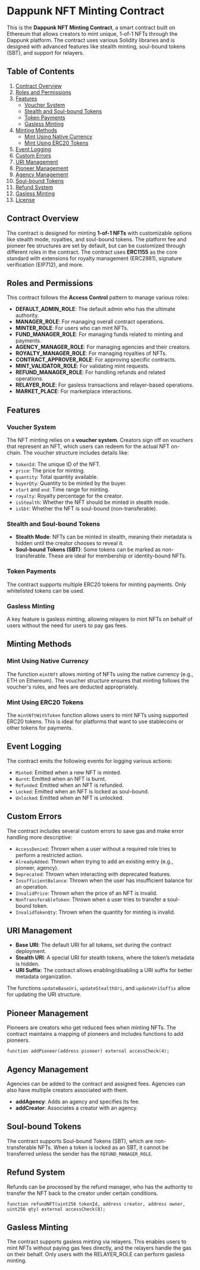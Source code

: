 # Dappunk NFT Minting Contract

This is the **Dappunk NFT Minting Contract**, a smart contract built on Ethereum that allows creators to mint unique, 1-of-1 NFTs through the Dappunk platform. The contract uses various Solidity libraries and is designed with advanced features like stealth minting, soul-bound tokens (SBT), and support for relayers.

## Table of Contents

1. [Contract Overview](#contract-overview)
2. [Roles and Permissions](#roles-and-permissions)
3. [Features](#features)
   - [Voucher System](#voucher-system)
   - [Stealth and Soul-bound Tokens](#stealth-and-soul-bound-tokens)
   - [Token Payments](#token-payments)
   - [Gasless Minting](#gasless-minting)
4. [Minting Methods](#minting-methods)
   - [Mint Using Native Currency](#mint-using-native-currency)
   - [Mint Using ERC20 Tokens](#mint-using-erc20-tokens)
5. [Event Logging](#event-logging)
6. [Custom Errors](#custom-errors)
7. [URI Management](#uri-management)
8. [Pioneer Management](#pioneer-management)
9. [Agency Management](#agency-management)
10. [Soul-bound Tokens](#soul-bound-tokens)
11. [Refund System](#refund-system)
12. [Gasless Minting](#gasless-minting)
13. [License](#license)

## Contract Overview

The contract is designed for minting **1-of-1 NFTs** with customizable options like stealth mode, royalties, and soul-bound tokens. The platform fee and pioneer fee structures are set by default, but can be customized through different roles in the contract. The contract uses **ERC1155** as the core standard with extensions for royalty management (ERC2981), signature verification (EIP712), and more.

## Roles and Permissions

This contract follows the **Access Control** pattern to manage various roles:

- **DEFAULT_ADMIN_ROLE**: The default admin who has the ultimate authority.
- **MANAGER_ROLE**: For managing overall contract operations.
- **MINTER_ROLE**: For users who can mint NFTs.
- **FUND_MANAGER_ROLE**: For managing funds related to minting and payments.
- **AGENCY_MANAGER_ROLE**: For managing agencies and their creators.
- **ROYALTY_MANAGER_ROLE**: For managing royalties of NFTs.
- **CONTRACT_APPROVER_ROLE**: For approving specific contracts.
- **MINT_VALIDATOR_ROLE**: For validating mint requests.
- **REFUND_MANAGER_ROLE**: For handling refunds and related operations.
- **RELAYER_ROLE**: For gasless transactions and relayer-based operations.
- **MARKET_PLACE**: For marketplace interactions.

## Features

### Voucher System

The NFT minting relies on a **voucher system**. Creators sign off on vouchers that represent an NFT, which users can redeem for the actual NFT on-chain. The voucher structure includes details like:

- `tokenId`: The unique ID of the NFT.
- `price`: The price for minting.
- `quantity`: Total quantity available.
- `buyerQty`: Quantity to be minted by the buyer.
- `start` and `end`: Time range for minting.
- `royalty`: Royalty percentage for the creator.
- `isStealth`: Whether the NFT should be minted in stealth mode.
- `isSbt`: Whether the NFT is soul-bound (non-transferable).

### Stealth and Soul-bound Tokens

- **Stealth Mode**: NFTs can be minted in stealth, meaning their metadata is hidden until the creator chooses to reveal it.
- **Soul-bound Tokens (SBT)**: Some tokens can be marked as non-transferable. These are ideal for membership or identity-bound NFTs.

### Token Payments

The contract supports multiple ERC20 tokens for minting payments. Only whitelisted tokens can be used.

### Gasless Minting

A key feature is gasless minting, allowing relayers to mint NFTs on behalf of users without the need for users to pay gas fees.

## Minting Methods

### Mint Using Native Currency

The function `mintNft` allows minting of NFTs using the native currency (e.g., ETH on Ethereum). The voucher structure ensures that minting follows the voucher's rules, and fees are deducted appropriately.

### Mint Using ERC20 Tokens

The `mintNftWithToken` function allows users to mint NFTs using supported ERC20 tokens. This is ideal for platforms that want to use stablecoins or other tokens for payments.

## Event Logging

The contract emits the following events for logging various actions:

- `Minted`: Emitted when a new NFT is minted.
- `Burnt`: Emitted when an NFT is burnt.
- `Refunded`: Emitted when an NFT is refunded.
- `Locked`: Emitted when an NFT is locked as soul-bound.
- `Unlocked`: Emitted when an NFT is unlocked.

## Custom Errors

The contract includes several custom errors to save gas and make error handling more descriptive:

- `AccessDenied`: Thrown when a user without a required role tries to perform a restricted action.
- `AlreadyAdded`: Thrown when trying to add an existing entry (e.g., pioneer, agency).
- `Deprecated`: Thrown when interacting with deprecated features.
- `InsufficientBalance`: Thrown when the user has insufficient balance for an operation.
- `InvalidPrice`: Thrown when the price of an NFT is invalid.
- `NonTransferableToken`: Thrown when a user tries to transfer a soul-bound token.
- `InvalidTokenQty`: Thrown when the quantity for minting is invalid.

## URI Management

- **Base URI**: The default URI for all tokens, set during the contract deployment.
- **Stealth URI**: A special URI for stealth tokens, where the token’s metadata is hidden.
- **URI Suffix**: The contract allows enabling/disabling a URI suffix for better metadata organization.

The functions `updateBaseUri`, `updateStealthUri`, and `updateUriSuffix` allow for updating the URI structure.

## Pioneer Management

Pioneers are creators who get reduced fees when minting NFTs. The contract maintains a mapping of pioneers and includes functions to add pioneers.

```solidity
function addPioneer(address pioneer) external accessCheck(4);
```

## Agency Management

Agencies can be added to the contract and assigned fees. Agencies can also have multiple creators associated with them.

- **addAgency**: Adds an agency and specifies its fee.
- **addCreator**: Associates a creator with an agency.

## Soul-bound Tokens

The contract supports Soul-bound Tokens (SBT), which are non-transferable NFTs. When a token is locked as an SBT, it cannot be transferred unless the sender has the `REFUND_MANAGER_ROLE`.

## Refund System

Refunds can be processed by the refund manager, who has the authority to transfer the NFT back to the creator under certain conditions.

```solidity
function refundNFT(uint256 tokenId, address creator, address owner, uint256 qty) external accessCheck(8);
```

## Gasless Minting

The contract supports gasless minting via relayers. This enables users to mint NFTs without paying gas fees directly, and the relayers handle the gas on their behalf. Only users with the RELAYER_ROLE can perform gasless minting.
